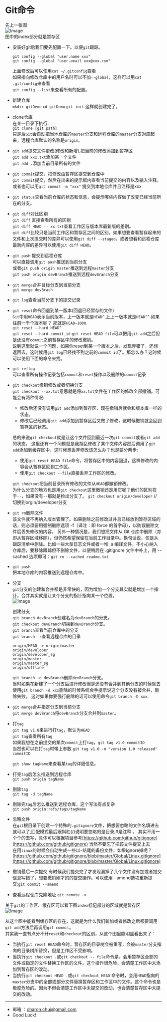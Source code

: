 Git命令
===

先上一张图             
![Image](https://raw.githubusercontent.com/CharonChui/Pictures/master/git.jpg)                  
图中的index部分就是暂存区           

- 安装好git后我们要先配置一下。以便`git`跟踪。
    ```
    git config --global "user.name xxx"
	git config --global "user.email xxx@xxx.com"
	```
	上面修改后可以使用`cat ~/.gitconfig`查看                      
	如果指向修改仓库中的用户名时可以不加`--global`，这样可以用`cat .git/config`来查看             
	`git config --list`来查看所有的配置。   
	
- 新建仓库                          
    `mkdir gitDemo`
    `cd gitDemo`
    `git init`
    这样就创建完了。

- clone仓库                 
	在某一目录下执行.          
    `git clone [git path]`                                    
	只是后`Git`会自动把当地仓库的`master`分支和远程仓库的`master`分支对应起来，远程仓库默认的名称是`origin`。

- `git add`提交文件更改(修改和新增),把当前的修改添加到暂存区                                 
    `git add xxx.txt`添加某一个文件                
    `git add .`添加当前目录所有的文件            
	
- `git commit`提交，把修改由暂存区提交到仓库中                         
    `git commit`提交，然后在出来的提示框内查看当前提交的内容以及输入注释。          
    或者也可以用`git commit -m "xxx"` 提交到本地仓库并且注释是xxx      
	
- `git status`查看当前仓库的状态和信息，会提示哪些内容做了改变已经当前所在的分支。              

- `git diff`对比区别                
    `git diff` 直接查看所有的区别                 
	`git diff HEAD -- xx.txt`查看工作区与版本库最新版的差别。            
    `git diff`比较只是当前工作区和暂存区之间的区别。如果想要查看暂存起来的文件和上次提交时的差异可以使用`git diff --staged`。或者想看和远程仓库最新内容的差异可以使用`git diff HEAD`。

- `git push` 提交到远程仓库                        
    可以直接调用`git push`推送到当前分支         
	或者`git push origin master`推送到远程`master`分支         
	`git push origin devBranch`推送到远程`devBranch`分支           

- `git merge`合并目标分支到当前分支               
    `git merge devBrach`

- `git log`查看当前分支下的提交记录             

- `git reset`命令回退到某一版本(回退已经暂存的文件)                      
    `Git`中用`HEAD`表示当前版本，上一版本就是`HEAD^`,上上一版本就是`HEAD^^`.如果往前一千个版本呢？ 那就是`HEAD~1000`.             
    `git reset —-hard HEAD^`       
    `git reset —-hard commit_id`
	`git reset HEAD file`可以把用`git add`之后但是还没有`commit`之前暂存区中的修改撤销。          
    说到这里就说一个问题，如果你reset到某一个版本之后，发现弄错了，还想返回去，这时候用`git log`已经找不到之前的`commit id`了。那怎么办？这时候可以使用下面的命令来找。

- `git reflog`               
    可以查看所有操作记录包括`commit`和`reset`操作以及删除的`commit`记录

- `git checkout`撤销修改或者切换分支           
    `git checkout --xx.txt`意思就是将`xx.txt`文件在工作区的修改全部撤销。可能会有两种情况:      
	
	- 修改后还没有调用`git add`添加到暂存区，现在撤销后就会和版本库一样的状态。
	- 修改后已经调用`git add`添加到暂存区后又做了修改，这时候撤销就会回到暂存区的状态。

    总的来说`git checkout`就是让这个文件回到最近一次`git commit`或者`git add`的状态。
	这里还有一个问题就是我胡乱修改了某个文件内容然后调用了`git add`添加到缓存区中，这时候想丢弃修改该怎么办？也是要分两步:
	- 使用`git reset HEAD file`命令，将暂存区中的内容回退，这样修改的内容会从暂存区回到工作区。             
	- 使用`git checkout --file`直接丢弃工作区的修改。            

	`git checkout`把当前目录所有修改的文件从`HEAD`都撤销修改。        
	为什么分支的地方也是用`git checkout`这里撤销还是用它呢？他们的区别在于`--`，如果没有`--`那就是检出分支了。
	`git checkout origin/developer`  // 切换到orgin/developer分支   

- `git rm`删除文件     
    该文件就不再纳入版本管理了。如果删除之前修改过并且已经放到暂存区域的话，则必须要用强制删除选项 -f（译注：即 force 的首字母），以防误删除文件后丢失修改的内容。
    另外一种情况是，我们想把文件从 Git 仓库中删除（亦即从暂存区域移除），但仍然希望保留在当前工作目录中。换句话说，仅是从跟踪清单中删除。比如一些大型日志文件或者一堆 .a 编译文件，不小心纳入仓库后，要移除跟踪但不删除文件，以便稍后在 .gitignore 文件中补上，用 --cached 选项即可：`git rm --cached readme.txt`   

- `git push`        
    把本地仓库的内容推送到远程仓库中。

- 分支                   
    `git`分支的创建和合并都是非常快的，因为增加一个分支其实就是增加一个指针，合并其实就是让某个分支的指针指向某一个位置。        
    ![Image](https://raw.githubusercontent.com/CharonChui/Pictures/master/git_master_branch.png?raw=true) 

	创建分支                   
	`git branch devBranch`创建名为`devBranch`的分支。          
	`git checkout devBranch`切换到`devBranch`分支。            
	`git branch`查看当前仓库中的分支                   
	`git branch -r`查看远程仓库的目录            
	```
	origin/HEAD -> origin/master
	origin/developer
	origin/developer_sg
	origin/master
	origin/master_sg
	origin/offline
	```
	`git branch -d devBranch`删除`devBranch`分支。           
	当时如果在新建了一个分支后进行修改但是还没有合并到其他分支的时候就去使用`git branch -d xxx`删除的时候系统会手提示说这个分支没有被合并，删除失败。
	这时如果你要强行删除的话可以使用命令`git branch -D xxx`.

- `git merge`合并指定分支到当前分支                         
   `git merge devBranch`将`devBranch`分支合并到`master`。          

- 打`tag`                   
    `git tag v1.0`来进行打`tag`，默认为`HEAD`             
	`git tag`查看所有`tag`          
    如果我想在之前提交的某次`commit`上打`tag`，`git tag v1.0 commitID`     
	当然也可以在打`tag`时带上参数 `git tag v1.0 -m "version 1.0 released" commitID`

	`git show tagName`来查看某`tag`的详细信息。          
- 打完`tag`后怎么推送到远程仓库         
    `git push origin tagName`	   

- 删除`tag`        
    `git tag -d tagName`	  

- 删除完`tag`后怎么推送到远程仓库，这个写法有点复杂                  
    `git push origin:refs/tags/tagName`	

- 忽略文件	              
    在`git`根目录下创建一个特殊的`.gitignore`文件，把想要忽略的文件名填进去就可以了,匹配模式最后跟斜杠(/)说明要忽略的是目录,#是注释 。
	其实不用一个个的去写，具体可以根据项目参考[https://github.com/github/gitignore](https://github.com/github/gitignore)
	当然不要忘了把该文件提交上去                
	在用`linux`的时候会自动生成一些以`~`结尾的备份文件，如果ignore掉呢？[https://github.com/github/gitignore/blob/master/Global/Linux.gitignore](https://github.com/github/gitignore/blob/master/Global/Linux.gitignore)

- 撤销最后一次提交
    有时候我们提交完了才发现漏掉了几个文件没有加或者提交信息写错了，想要撤销刚才的的提交操作。可以使用--amend选项重新提交:`git commit --amend`

- 查看远程仓库克隆地址
    `git remote -v`

关于`git`的工作区、缓存区可以看下图`index`标记部分的区域就是暂存区                     
![Image](https://raw.githubusercontent.com/CharonChui/Pictures/master/git_stage.jpg?raw=true)	      

从这个图中能看到缓存区的存在，这就是为什么我们新加或者修改之后都要调用`git add`方法后再调用`git commit`。              
其实我一直有点分不开`reset`和`checkout`的区别，从这个图里能明显看出来了：

- 当执行`git reset HEAD`命令时，暂存区的目录树会被重写，会被`master`分支指向的目录树所替换，但是工作区不受影响。
- 当执行`git checkout .`或`git checkout -- file`命令是，会用暂存区全部的文件或指定的文件替换工作区的文件。这个操作很危险，会清楚工作区中未添加到暂存区的改动。
- 当执行`git checkout HEAD .`或`git checkout HEAD` 命令时，会用`HEAD`指向的`master`分支中的全部或部分文件替换暂存区和工作区中的文件。这个命令也是极度危险的。因为不但会清楚工作区中未提交的改动，也会清楚暂存区中未提交的改动。

---

- 邮箱 ：charon.chui@gmail.com  
- Good Luck! 



	